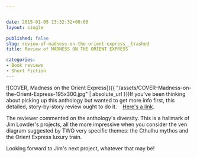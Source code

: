 ```yaml
---


date: 2015-01-05 13:32:32+00:00
layout: single

published: false
slug: review-of-madness-on-the-orient-express__trashed
title: Review of MADNESS ON THE ORIENT EXPRESS

categories:
- Book reviews
- Short Fiction
---
```


![COVER, Madness on the Orient Express]({{ "/assets/COVER-Madness-on-the-Orient-Express-195x300.jpg" | absolute_url }})If you've been thinking about picking up this anthology but wanted to get more info first, this detailed, story-by-story review ought to do it.    [Here's a link](http://diehardgamefan.com/2014/12/22/book-review-madness-on-the-orient-express-call-of-cthulhu/).

The reviewer commented on the anthology's diversity. This is a hallmark of Jim Lowder's projects, all the more impressive when you consider the ven diagram suggested by TWO very specific themes: the Cthulhu mythos and the Orient Express luxury train.

Looking forward to Jim's next project, whatever that may be!


